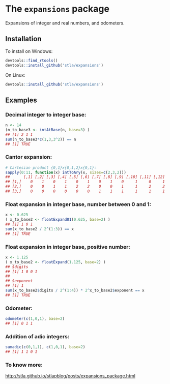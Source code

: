 # The `expansions` package
Expansions of integer and real numbers, and odometers.

## Installation

To install on Windows:

```r
devtools::find_rtools()
devtools::install_github('stla/expansions')
```

On Linux:

```r
devtools::install_github('stla/expansions')
```

## Examples 

### Decimal integer to integer base:


```r
n <- 14
(n_to_base3 <- intAtBase(n, base=3) )
## [1] 2 1 1
sum(n_to_base3*c(1,3,3^2)) == n
## [1] TRUE
```

### Cantor expansion:


```r
# Cartesian product {0,1}x{0,1,2}x{0,1}:
sapply(0:11, function(x) intToAry(x, sizes=c(2,3,2)))
##      [,1] [,2] [,3] [,4] [,5] [,6] [,7] [,8] [,9] [,10] [,11] [,12]
## [1,]    0    1    0    1    0    1    0    1    0     1     0     1
## [2,]    0    0    1    1    2    2    0    0    1     1     2     2
## [3,]    0    0    0    0    0    0    1    1    1     1     1     1
```

### Float expansion in integer base, number between 0 and 1:


```r
x <- 0.625
( x_to_base2 <- floatExpand01(0.625, base=2) )
## [1] 1 0 1
sum(x_to_base2 / 2^(1:3)) == x
## [1] TRUE
```

### Float expansion in integer base, positive number:


```r
x <- 1.125
( x_to_base2 <- floatExpand(1.125, base=2) )
## $digits
## [1] 1 0 0 1
## 
## $exponent
## [1] 1
sum(x_to_base2$digits / 2^(1:4)) * 2^x_to_base2$exponent == x
## [1] TRUE
```

### Odometer:


```r
odometer(c(1,0,1), base=2)
## [1] 0 1 1
```

### Addition of adic integers:


```r
sumadic(c(0,1,1), c(1,0,1), base=2)
## [1] 1 1 0 1
```

### To know more:


http://stla.github.io/stlapblog/posts/expansions_package.html
